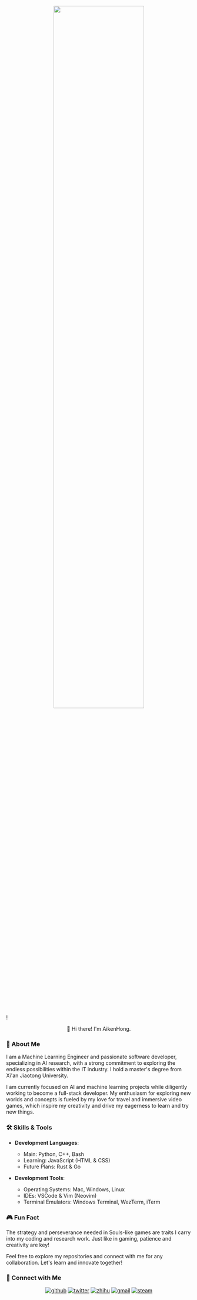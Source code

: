 
<!-- ![banner](https://user-images.githubusercontent.com/23023315/213860678-edc1a934-5140-4f26-91f0-f5b658dcbfd3.png) -->

<p align="center">
  <img src="https://github.com/user-attachments/assets/5f4c8954-8a9e-4a42-879f-c01d97b4c6ae" width=70%>
</p>!

<p align="center">
  👋 Hi there! I'm AikenHong.
</p>



### 🚀 About Me

I am a Machine Learning Engineer and passionate software developer, specializing in AI research, with a strong commitment to exploring the endless possibilities within the IT industry. I hold a master's degree from Xi'an Jiaotong University.

I am currently focused on AI and machine learning projects while diligently working to become a full-stack developer. My enthusiasm for exploring new worlds and concepts is fueled by my love for travel and immersive video games, which inspire my creativity and drive my eagerness to learn and try new things.

### 🛠️ Skills & Tools

- **Development Languages**:
    
    - Main: Python, C++, Bash
    - Learning: JavaScript (HTML & CSS)
    - Future Plans: Rust & Go

- **Development Tools**:
    
    - Operating Systems: Mac, Windows, Linux
    - IDEs: VSCode & Vim (Neovim)
    - Terminal Emulators: Windows Terminal, WezTerm, iTerm

### 🎮 Fun Fact

The strategy and perseverance needed in Souls-like games are traits I carry into my coding and research work. Just like in gaming, patience and creativity are key!

Feel free to explore my repositories and connect with me for any collaboration. Let's learn and innovate together!

### 🔗 Connect with Me

<p align="center">
  <a href="https://aikenh.cn"><img alt="github" title="AikenD" src="https://custom-icon-badges.demolab.com/badge/-aiken%20blog-palegreen?style=for-the-badge&logo=package&logoColor=black"></a>
  <a href="https://twitter.com/aiken_h97"><img alt="twitter" title="Twitter" src="https://custom-icon-badges.demolab.com/badge/-twitter%20aikenh97-plum?style=for-the-badge&logo=package&logoColor=black"></a>
  <a href="https://www.zhihu.com/people/Aiken-h"><img alt="zhihu" title="Zhihu" src="https://custom-icon-badges.demolab.com/badge/-zhihu%20Aikenh-gold?style=for-the-badge&logo=package&logoColor=black"></a>
  <a href="https://h.aiken.970@gmail.com"><img alt="gmail" title="Gmail" src="https://custom-icon-badges.demolab.com/badge/-h.aiken.970@gmail-teal?style=for-the-badge&logo=package&logoColor=black"></a>
  <a href="https://steamcommunity.com/id/AikenH/"><img alt="steam" title="steam" src="https://custom-icon-badges.demolab.com/badge/-Steam-blue?style=for-the-badge&logo=package&logoColor=black"></a>  
</p>
